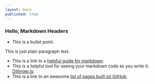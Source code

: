 ```yaml
---
layout: main
published: true
---
```


### Hello, Markdown Headers

* This is a bullet point.

This is just plain paragraph text.

* This is a link to a [helpful guide for markdown](https://guides.github.com/features/mastering-markdown/). 
* This is a helpful tool for seeing your markdown code as you write it: [Dillinger.io](http://dillinger.io).
* This is a link to an awesome [list of pages built on GitHub](http://gsa.github.io/Open-Data-Collaboration-Sandbox/website_examples/).
